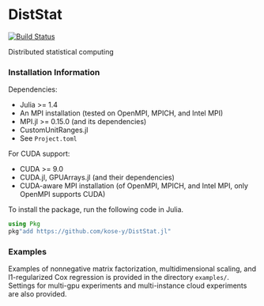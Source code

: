 # DistStat

[![Build Status](https://travis-ci.com/kose-y/DistStat.jl.svg?branch=master)](https://travis-ci.com/kose-y/DistStat.jl)

Distributed statistical computing


### Installation Information

Dependencies:
- Julia >= 1.4
- An MPI installation (tested on OpenMPI, MPICH, and Intel MPI)
- MPI.jl >= 0.15.0 (and its dependencies)
- CustomUnitRanges.jl
- See `Project.toml`

For CUDA support:
- CUDA >= 9.0
- CUDA.jl, GPUArrays.jl (and their dependencies)
- CUDA-aware MPI installation (of OpenMPI, MPICH, and Intel MPI, only OpenMPI supports CUDA)

To install the package, run the following code in Julia.

```julia
using Pkg
pkg"add https://github.com/kose-y/DistStat.jl"
```

### Examples

Examples of nonnegative matrix factorization, multidimensional scaling, and l1-regularized Cox regression is provided in the directory `examples/`. Settings for multi-gpu experiments and multi-instance cloud experiments are also provided.
